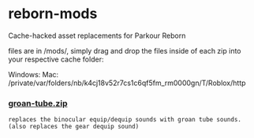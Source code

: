 # reborn-mods
Cache-hacked asset replacements for Parkour Reborn

files are in /mods/, simply drag and drop the files inside of each zip into your respective cache folder:

Windows: 
Mac: /private/var/folders/nb/k4cj18v52r7cs1c6qf5fm_rm0000gn/T/Roblox/http

### [groan-tube.zip](https://github.com/Rattticus/reborn-mods/blob/main/mods/groan-tube.zip)

```
replaces the binocular equip/dequip sounds with groan tube sounds.
(also replaces the gear dequip sound)
```
